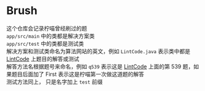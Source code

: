 # Brush
这个仓库会记录柠喵曾经刷过的题  
`app/src/main` 中的类都是解决方案类  
`app/src/test` 中的类都是测试类  
解决方案和测试类命名为算法网站的英文，例如 `LintCode.java` 表示类中都是 [LintCode](https://www.lintcode.com/) 上题目的解答或测试  
解答方法名根据题号来命名，例如 `q539` 表示这是 [LintCode](https://www.lintcode.com/) 上面的第 539 题，如果题目后面加了 First 表示这是柠喵第一次做这道题的解答  
测试方法同上， 只是名字加上 `test` 前缀